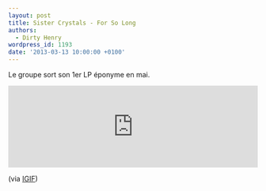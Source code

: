 ```yaml
---
layout: post
title: Sister Crystals - For So Long
authors:
  - Dirty Henry
wordpress_id: 1193
date: '2013-03-13 10:00:00 +0100'
---
```

Le groupe sort son 1er LP éponyme en mai.

<iframe width="100%" height="166" scrolling="no" frameborder="no" src="https://w.soundcloud.com/player/?url=http%3A%2F%2Fapi.soundcloud.com%2Ftracks%2F81707814"></iframe>

(via [IGIF](http://www.iguessimfloating.net/2013/03/listen-sister-crystals-for-so-long.html))

